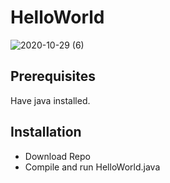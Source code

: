 # HelloWorld

![2020-10-29 (6)](https://user-images.githubusercontent.com/54592463/97573535-36f50100-19ea-11eb-8a09-56b7cfc5a6d3.png)

## Prerequisites

Have java installed.

## Installation 

- Download Repo
- Compile and run HelloWorld.java 
